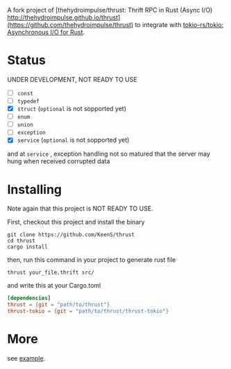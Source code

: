 A fork project of [thehydroimpulse/thrust: Thrift RPC in Rust (Async I/O) http://thehydroimpulse.github.io/thrust](https://github.com/thehydroimpulse/thrust)  to integrate with [tokio-rs/tokio: Asynchronous I/O for Rust](https://github.com/tokio-rs/tokio).

# Status
UNDER DEVELOPMENT, NOT READY TO USE

* [ ] `const`
* [ ] `typedef`
* [x] `struct` (`optional` is not sopported yet)
* [ ] `enum`
* [ ] `union`
* [ ] `exception`
* [x] `service` (`optional` is not sopported yet)

and at `service` , exception handling not so matured that the server may hung when received corrupted data

# Installing
Note again that this project is NOT READY TO USE.

First, checkout this project and install the binary

```
git clone https://github.com/KeenS/thrust
cd thrust
cargo install
```

then, run this command in your project to generate rust file

```
thrust your_file.thrift src/
```

and write this at your Cargo.toml

```toml
[dependencies]
thrust = {git = "path/to/thrust"}
thrust-tokio = {git = "path/to/thrust/thrust-tokio"}
```

# More

see [example](example).

